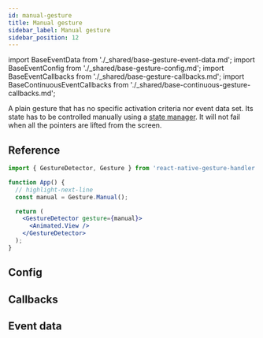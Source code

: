 ```yaml
---
id: manual-gesture
title: Manual gesture
sidebar_label: Manual gesture
sidebar_position: 12
---
```


import BaseEventData from './\_shared/base-gesture-event-data.md';
import BaseEventConfig from './\_shared/base-gesture-config.md';
import BaseEventCallbacks from './\_shared/base-gesture-callbacks.md';
import BaseContinuousEventCallbacks from './\_shared/base-continuous-gesture-callbacks.md';

A plain gesture that has no specific activation criteria nor event data set. Its state has to be controlled manually using a [state manager](/docs/gestures/state-manager). It will not fail when all the pointers are lifted from the screen.

## Reference

```jsx
import { GestureDetector, Gesture } from 'react-native-gesture-handler';

function App() {
  // highlight-next-line
  const manual = Gesture.Manual();

  return (
    <GestureDetector gesture={manual}>
      <Animated.View />
    </GestureDetector>
  );
}
```

## Config

<BaseEventConfig />

## Callbacks

<BaseEventCallbacks />
<BaseContinuousEventCallbacks />

## Event data

<BaseEventData />
